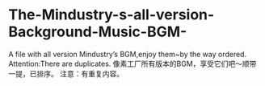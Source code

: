 # The-Mindustry-s-all-version-Background-Music-BGM-
A file with all version Mindustry’s BGM,enjoy them~by the way ordered.
Attention:There are duplicates.
像素工厂所有版本的BGM，享受它们吧～顺带一提，已排序。
注意：有重复内容。
